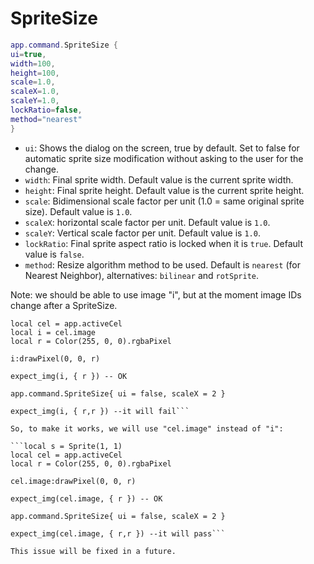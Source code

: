 # SpriteSize

```lua
app.command.SpriteSize {
ui=true,
width=100,
height=100,
scale=1.0,
scaleX=1.0,
scaleY=1.0,
lockRatio=false,
method="nearest"
}
```

* `ui`: Shows the dialog on the screen, true by default. Set to false for automatic sprite size modification without asking to the user for the change.
* `width`: Final sprite width. Default value is the current sprite width.
* `height`: Final sprite height. Default value is the current sprite height.
* `scale`: Bidimensional scale factor per unit (1.0 = same original sprite size). Default value is `1.0`.
* `scaleX`: horizontal scale factor per unit. Default value is `1.0`.
* `scaleY`: Vertical scale factor per unit. Default value is `1.0`.
* `lockRatio`: Final sprite aspect ratio is locked when it is `true`. Default value is `false`.
* `method`: Resize algorithm method to be used. Default is `nearest` (for Nearest Neighbor), alternatives: `bilinear`
and `rotSprite`.

Note: we should be able to use image "i", but at the moment image IDs change after a SpriteSize.
```local s = Sprite(1, 1)
local cel = app.activeCel
local i = cel.image
local r = Color(255, 0, 0).rgbaPixel

i:drawPixel(0, 0, r)

expect_img(i, { r }) -- OK

app.command.SpriteSize{ ui = false, scaleX = 2 }

expect_img(i, { r,r }) --it will fail```

So, to make it works, we will use "cel.image" instead of "i":

```local s = Sprite(1, 1)
local cel = app.activeCel
local r = Color(255, 0, 0).rgbaPixel

cel.image:drawPixel(0, 0, r)

expect_img(cel.image, { r }) -- OK

app.command.SpriteSize{ ui = false, scaleX = 2 }

expect_img(cel.image, { r,r }) --it will pass```

This issue will be fixed in a future.